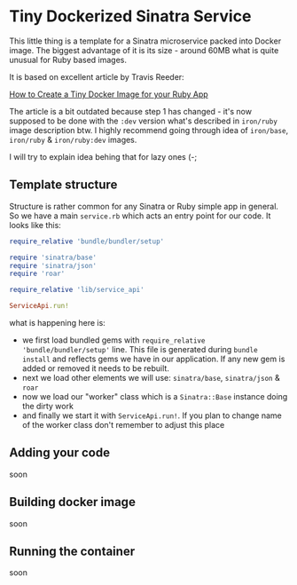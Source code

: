 # Tiny Dockerized Sinatra Service

This little thing is a template for a Sinatra microservice packed into Docker image. The
biggest advantage of it is its size - around 60MB what is quite unusual for Ruby based
images.

It is based on excellent article by Travis Reeder:

[How to Create a Tiny Docker Image for your Ruby App](https://medium.com/iron-io-blog/how-to-create-a-tiny-docker-image-for-your-ruby-app-f8d7d622d80b)

The article is a bit outdated because step 1 has changed - it's now supposed to be done
with the `:dev` version what's described in `iron/ruby` image description btw. I highly
recommend going through idea of `iron/base`, `iron/ruby` & `iron/ruby:dev` images.

I will try to explain idea behing that for lazy ones (-;

## Template structure

Structure is rather common for any Sinatra or Ruby simple app in general. So we have a
main `service.rb` which acts an entry point for our code. It looks like this:

```ruby
require_relative 'bundle/bundler/setup'

require 'sinatra/base'
require 'sinatra/json'
require 'roar'

require_relative 'lib/service_api'

ServiceApi.run!
```

what is happening here is:

- we first load bundled gems with `require_relative 'bundle/bundler/setup'` line. This file
is generated during `bundle install` and reflects gems we have in our application. If any
new gem is added or removed it needs to be rebuilt.
- next we load other elements we will use: `sinatra/base`, `sinatra/json` & `roar`
- now we load our "worker" class which is a `Sinatra::Base` instance doing the dirty work
- and finally we start it with `ServiceApi.run!`. If you plan to change name of the worker
  class don't remember to adjust this place

## Adding your code

soon

## Building docker image

soon

## Running the container

soon
